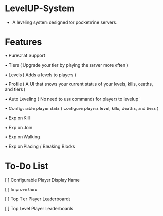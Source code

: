 # LevelUP-System
- A leveling system designed for pocketmine servers. 

# Features

• PureChat Support

• Tiers ( Upgrade your tier by playing the server more often )

• Levels ( Adds a levels to players )

• Profile ( A UI that shows your current status of your levels, kills, deaths, and tiers )

• Auto Leveling ( No need to use commands for players to levelup )

• Configurable player stats ( configure players level, kills, deaths, and tiers )

• Exp on Kill

• Exp on Join 

• Exp on Walking

• Exp on Placing / Breaking Blocks

# To-Do List

[ ] Configurable Player Display Name

[ ] Improve tiers

[ ] Top Tier Player Leaderboards

[ ] Top Level Player Leaderboards




